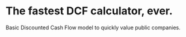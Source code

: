 # The fastest DCF calculator, ever. 
Basic Discounted Cash Flow model to quickly value public companies.
